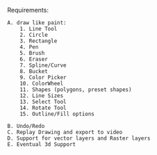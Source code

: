 Requirements:

	A. draw like paint:
		1. Line Tool
		2. Circle
		3. Rectangle
		4. Pen
		5. Brush
		6. Eraser
		7. Spline/Curve
		8. Bucket
		9. Color Picker
		10. ColorWheel
		11. Shapes (polygons, preset shapes)
		12. Line Sizes
		13. Select Tool
		14. Rotate Tool
		15. Outline/Fill options

	B. Undo/Redo
	C. Replay Drawing and export to video
	D. Support for vector layers and Raster layers
	E. Eventual 3d Support